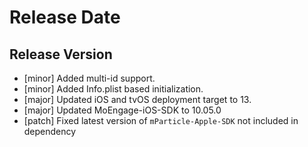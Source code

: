 # Release Date

## Release Version

- [minor] Added multi-id support.
- [minor] Added Info.plist based initialization.
- [major] Updated iOS and tvOS deployment target to 13.
- [major] Updated MoEngage-iOS-SDK to 10.05.0
- [patch] Fixed latest version of `mParticle-Apple-SDK` not included in dependency
